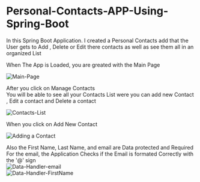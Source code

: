 # Personal-Contacts-APP-Using-Spring-Boot
In this Spring Boot Application. I created a Personal Contacts add that the User gets to Add , Delete or Edit there contacts as well as see them all in an organized List

When The App is Loaded, you are greated with the Main Page

![Main-Page](https://user-images.githubusercontent.com/11530670/148001469-0b55d220-e439-4cab-b6ca-3f0fcae6245d.png)

After you click on Manage Contacts <br />
You will be able to see all your Contacts List were you can add new Contact , Edit a contact and Delete a contact<br />


![Contacts-List](https://user-images.githubusercontent.com/11530670/148001611-423a27c4-eee5-4874-b167-09a3b41f12be.png)

When you click on Add New Contact<br />

![Adding a Contact](https://user-images.githubusercontent.com/11530670/148001683-d32f9881-11d2-4915-b943-fa9d4c28243d.png)

Also the First Name, Last Name, and email are Data protected and Required<br />
For the email, the Application Checks if the Email is formated Correctly with the '@' sign<br />
![Data-Handler-email](https://user-images.githubusercontent.com/11530670/148001762-cd40f7bf-4d7c-414a-9d28-805964743bc2.png)
<br />
![Data-Handler-FirstName](https://user-images.githubusercontent.com/11530670/148001778-ab2083a1-fcde-4ba9-a5b7-f6848d9ff093.png)
<br />
